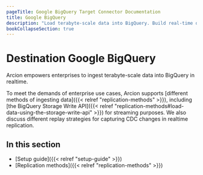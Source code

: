 ```yaml
---
pageTitle: Google BigQuery Target Connector Documentation
title: Google BigQuery
description: "Load terabyte-scale data into BigQuery. Build real-time data streams for real-time analytics and accelerate your business with Arcion BigQuery connector."
bookCollapseSection: true
---
```


# Destination Google BigQuery
Arcion empowers enterprises to ingest terabyte-scale data into BigQuery in realtime.

To meet the demands of enterprise use cases, Arcion supports [different methods of ingesting data]({{< relref "replication-methods" >}}), including [the BigQuery Storage Write API]({{< relref "replication-methods#load-data-using-the-storage-write-api" >}}) for streaming purposes. We also discuss different replay strategies for capturing CDC changes in realtime replication.

## In this section

- [Setup guide]({{< relref "setup-guide" >}})
- [Replication methods]({{< relref "replication-methods" >}})